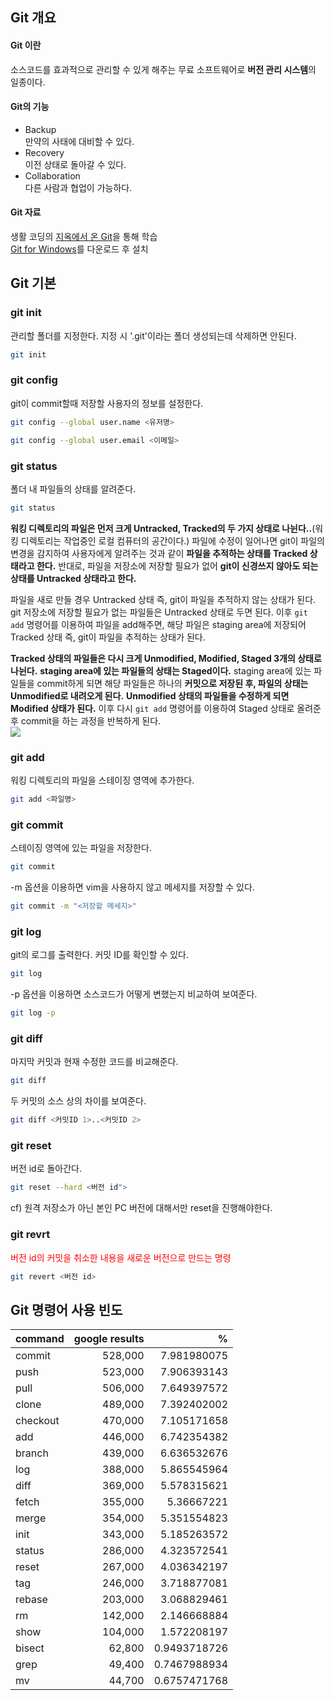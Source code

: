 
## Git 개요
#### Git 이란
소스코드를 효과적으로 관리할 수 있게 해주는 무료 소프트웨어로 **버전 관리 시스템**의 일종이다.

#### Git의 기능
- Backup  
  만약의 사태에 대비할 수 있다.
- Recovery  
  이전 상태로 돌아갈 수 있다.
- Collaboration  
  다른 사람과 협업이 가능하다.

#### Git  자료
생활 코딩의 [지옥에서 온 Git](https://www.youtube.com/watch?v=hFJZwOfme6w&list=PLuHgQVnccGMA8iwZwrGyNXCGy2LAAsTXk)을 통해 학습  
[Git for Windows](https://gitforwindows.org/)를 다운로드 후 설치

## Git 기본 
### git init  
관리할 폴더를 지정한다. 지정 시 '.git'이라는 폴더 생성되는데 삭제하면 안된다.  
```bash
git init
```

### git config
git이 commit할때 저장할 사용자의 정보를 설정한다.
```bash
git config --global user.name <유저명>
```
```bash
git config --global user.email <이메일>
```

### git status  
폴더 내 파일들의 상태를 알려준다.
```bash
git status
```
**워킹 디렉토리의 파일은 먼저 크게 Untracked, Tracked의 두 가지 상태로 나뉜다..**(워킹 디렉토리는 작업중인 로컬 컴퓨터의 공간이다.) 파일에 수정이 일어나면 git이 파일의 변경을 감지하여 사용자에게 알려주는 것과 같이 **파일을 추적하는 상태를 Tracked 상태라고 한다.** 반대로, 파일을 저장소에 저장할 필요가 없어 **git이 신경쓰지 않아도 되는 상태를 Untracked 상태라고 한다.**

파일을 새로 만들 경우 Untracked 상태 즉, git이 파일을 추적하지 않는 상태가 된다. git 저장소에 저장할 필요가 없는 파일들은 Untracked 상태로 두면 된다. 이후 `git add` 명령어를 이용하여 파일을 add해주면, 해당 파일은 staging area에 저장되어 Tracked 상태 즉, git이 파일을 추적하는 상태가 된다.

**Tracked 상태의 파일들은 다시 크게 Unmodified, Modified, Staged 3개의 상태로 나뉜다.** **staging area에 있는 파일들의 상태는 Staged이다.** staging area에 있는 파일들을 commit하게 되면 해당 파일들은 하나의 **커밋으로 저장된 후, 파일의 상태는 Unmodified로 내려오게 된다.** **Unmodified 상태의 파일들을 수정하게 되면 Modified 상태가 된다.** 이후 다시 `git add` 명령어를 이용하여 Staged 상태로 올려준 후 commit을 하는 과정을 반복하게 된다.  
<img src=https://git-scm.com/book/en/v2/images/lifecycle.png>

### git add
워킹 디렉토리의 파일을 스테이징 영역에 추가한다.
```bash
git add <파일명>
```

### git commit
스테이징 영역에 있는 파일을 저장한다.
```bash
git commit
```
-m 옵션을 이용하면 vim을 사용하지 않고 메세지를 저장할 수 있다.
```bash
git commit -m "<저장할 메세지>"
```

### git log
git의 로그를 출력한다. 커밋 ID를 확인할 수 있다.
```bash
git log
```
-p 옵션을 이용하면 소스코드가 어떻게 변했는지 비교하여 보여준다.
```bash
git log -p
```

### git diff
마지막 커밋과 현재 수정한 코드를 비교해준다.
```bash
git diff
```
두 커밋의 소스 상의 차이를 보여준다.
```bash
git diff <커밋ID 1>..<커밋ID 2>
```

### git reset
버전 id로 돌아간다.
```bash
git reset --hard <버전 id">
```
cf) 원격 저장소가 아닌 본인 PC 버전에 대해서만 reset을 진행해야한다.

### git revrt
<span style="color:red">버전 id의 커밋을 취소한 내용을 새로운 버전으로 만드는 명령</span>
```bash
git revert <버전 id>
```
## Git 명령어 사용 빈도
|command|google results|%|
|:---|---:|---:|
|commit|528,000|7.981980075|
|push|523,000	|7.906393143|
|pull|506,000|7.649397572|
|clone|489,000|7.392402002|
|checkout|470,000|7.105171658|
|add|446,000|6.742354382|
|branch|439,000|6.636532676|
|log|388,000|5.865545964|
|diff|369,000|5.578315621|
|fetch|355,000|5.36667221|
|merge|354,000|5.351554823|
|init|343,000|5.185263572|
|status|286,000|4.323572541|
|reset|267,000|4.036342197|
|tag|246,000|3.718877081|
|rebase|203,000|3.068829461|
|rm|142,000|2.146668884|
|show|104,000|1.572208197|
|bisect|62,800|0.9493718726|
|grep|49,400|0.7467988934|
|mv|44,700|0.6757471768|

